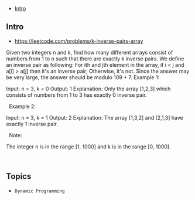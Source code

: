 - [Intro](#intro)

## Intro

- https://leetcode.com/problems/k-inverse-pairs-array

Given two integers n and k, find how many different arrays consist of numbers from 1 to n such that there are exactly k inverse pairs.
We define an inverse pair as following: For ith and jth element in the array, if i < j and a[i] > a[j] then it's an inverse pair; Otherwise, it's not.
Since the answer may be very large, the answer should be modulo 109 + 7.
Example 1:

Input: n = 3, k = 0
Output: 1
Explanation: 
Only the array [1,2,3] which consists of numbers from 1 to 3 has exactly 0 inverse pair.

 
Example 2:

Input: n = 3, k = 1
Output: 2
Explanation: 
The array [1,3,2] and [2,1,3] have exactly 1 inverse pair.

 
Note:

The integer n is in the range [1, 1000] and k is in the range [0, 1000].

 


## Topics

- `Dynamic Programming`


